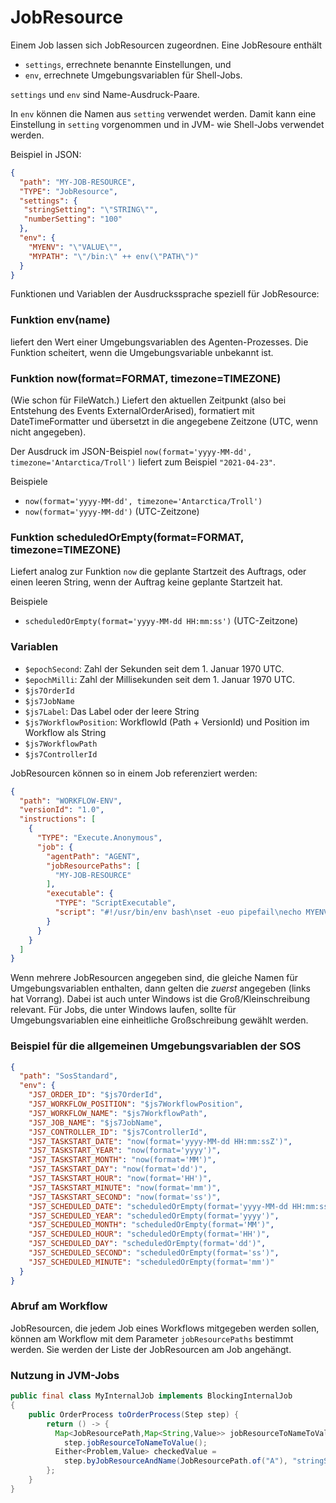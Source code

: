# JobResource

Einem Job lassen sich JobResourcen zugeordnen.
Eine JobResoure enthält

* `settings`, errechnete benannte Einstellungen, und
* `env`, errechnete Umgebungsvariablen für Shell-Jobs.

`settings` und `env` sind Name-Ausdruck-Paare.

In `env` können die Namen aus `setting` verwendet werden.
Damit kann eine Einstellung in `setting` vorgenommen
und in JVM- wie Shell-Jobs verwendet werden.

Beispiel in JSON:

```json
{
  "path": "MY-JOB-RESOURCE",
  "TYPE": "JobResource",
  "settings": {
   "stringSetting": "\"STRING\"",
   "numberSetting": "100"
  },
  "env": {
    "MYENV": "\"VALUE\"",
    "MYPATH": "\"/bin:\" ++ env(\"PATH\")"
  }
}
```

Funktionen und Variablen der Ausdruckssprache speziell für JobResource:

### Funktion env(name)
liefert den Wert einer Umgebungsvariablen des Agenten-Prozesses.
Die Funktion scheitert, wenn die Umgebungsvariable unbekannt ist.

### Funktion now(format=FORMAT, timezone=TIMEZONE)
(Wie schon für FileWatch.)
Liefert den aktuellen Zeitpunkt (also bei Entstehung des Events ExternalOrderArised),
formatiert mit DateTimeFormatter und übersetzt in die angegebene Zeitzone (UTC, wenn nicht angegeben).

Der Ausdruck im JSON-Beispiel
`now(format='yyyy-MM-dd', timezone='Antarctica/Troll')`
liefert zum Beispiel `"2021-04-23"`.

Beispiele
- `now(format='yyyy-MM-dd', timezone='Antarctica/Troll')`
- `now(format='yyyy-MM-dd')`  (UTC-Zeitzone)

### Funktion scheduledOrEmpty(format=FORMAT, timezone=TIMEZONE)
Liefert analog zur Funktion `now` die geplante Startzeit des Auftrags,
oder einen leeren String, wenn der Auftrag keine geplante Startzeit hat.

Beispiele
- `scheduledOrEmpty(format='yyyy-MM-dd HH:mm:ss')`  (UTC-Zeitzone)

### Variablen
- `$epochSecond`: Zahl der Sekunden seit dem 1. Januar 1970 UTC.
- `$epochMilli`: Zahl der Millisekunden seit dem 1. Januar 1970 UTC.
- `$js7OrderId`
- `$js7JobName`
- `$js7Label`: Das Label oder der leere String
- `$js7WorkflowPosition`: WorkflowId (Path + VersionId) und Position im Workflow als String
- `$js7WorkflowPath`
- `$js7ControllerId`

JobResourcen können so in einem Job referenziert werden:
```json
{
  "path": "WORKFLOW-ENV",
  "versionId": "1.0",
  "instructions": [
    {
      "TYPE": "Execute.Anonymous",
      "job": {
        "agentPath": "AGENT",
        "jobResourcePaths": [
          "MY-JOB-RESOURCE"
        ],
        "executable": {
          "TYPE": "ScriptExecutable",
          "script": "#!/usr/bin/env bash\nset -euo pipefail\necho MYENV=/$MYENV/\n"
        }
      }
    }
  ]
}
```
Wenn mehrere JobResourcen angegeben sind, die gleiche Namen für Umgebungsvariablen enthalten,
dann gelten die _zuerst_ angegeben (links hat Vorrang).
Dabei ist auch unter Windows ist die Groß/Kleinschreibung relevant.
Für Jobs, die unter Windows laufen,
sollte für Umgebungsvariablen eine einheitliche Großschreibung gewählt werden.

### Beispiel für die allgemeinen Umgebungsvariablen der SOS
````json
{
  "path": "SosStandard",
  "env": {
    "JS7_ORDER_ID": "$js7OrderId",
    "JS7_WORKFLOW_POSITION": "$js7WorkflowPosition",
    "JS7_WORKFLOW_NAME": "$js7WorkflowPath",
    "JS7_JOB_NAME": "$js7JobName",
    "JS7_CONTROLLER_ID": "$js7ControllerId",
    "JS7_TASKSTART_DATE": "now(format='yyyy-MM-dd HH:mm:ssZ')",
    "JS7_TASKSTART_YEAR": "now(format='yyyy')",
    "JS7_TASKSTART_MONTH": "now(format='MM')",
    "JS7_TASKSTART_DAY": "now(format='dd')",
    "JS7_TASKSTART_HOUR": "now(format='HH')",
    "JS7_TASKSTART_MINUTE": "now(format='mm')",
    "JS7_TASKSTART_SECOND": "now(format='ss')",
    "JS7_SCHEDULED_DATE": "scheduledOrEmpty(format='yyyy-MM-dd HH:mm:ssZ')",
    "JS7_SCHEDULED_YEAR": "scheduledOrEmpty(format='yyyy')",
    "JS7_SCHEDULED_MONTH": "scheduledOrEmpty(format='MM')",
    "JS7_SCHEDULED_HOUR": "scheduledOrEmpty(format='HH')",
    "JS7_SCHEDULED_DAY": "scheduledOrEmpty(format='dd')",
    "JS7_SCHEDULED_SECOND": "scheduledOrEmpty(format='ss')",
    "JS7_SCHEDULED_MINUTE": "scheduledOrEmpty(format='mm')"
  }
}
````


### Abruf am Workflow

JobResourcen, die jedem Job eines Workflows mitgegeben werden sollen,
können am Workflow mit dem Parameter `jobResourcePaths` bestimmt werden.
Sie werden der Liste der JobResourcen am Job angehängt.


### Nutzung in JVM-Jobs

```java
public final class MyInternalJob implements BlockingInternalJob
{
    public OrderProcess toOrderProcess(Step step) {
        return () -> {
          Map<JobResourcePath,Map<String,Value>> jobResourceToNameToValue =
            step.jobResourceToNameToValue();
          Either<Problem,Value> checkedValue =
            step.byJobResourceAndName(JobResourcePath.of("A"), "stringSetting");
        };
    }
}
```
